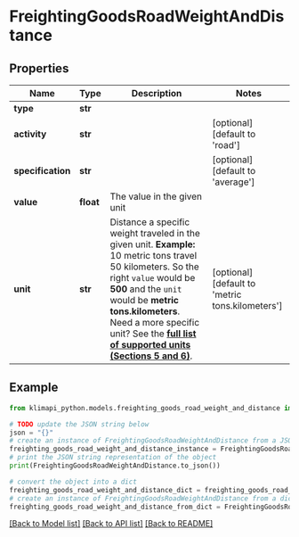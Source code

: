 # FreightingGoodsRoadWeightAndDistance


## Properties

Name | Type | Description | Notes
------------ | ------------- | ------------- | -------------
**type** | **str** |  | 
**activity** | **str** |  | [optional] [default to 'road']
**specification** | **str** |  | [optional] [default to 'average']
**value** | **float** | The value in the given unit | 
**unit** | **str** | Distance a specific weight traveled in the given unit.    **Example:** 10 metric tons travel 50 kilometers. So the right `value` would be **500** and the `unit` would be **metric tons.kilometers**.    Need a more specific unit? See the **[full list of supported units (Sections 5 and 6)](https://convert.js.org/types/_unitsbymeasureraw)**. | [optional] [default to 'metric tons.kilometers']

## Example

```python
from klimapi_python.models.freighting_goods_road_weight_and_distance import FreightingGoodsRoadWeightAndDistance

# TODO update the JSON string below
json = "{}"
# create an instance of FreightingGoodsRoadWeightAndDistance from a JSON string
freighting_goods_road_weight_and_distance_instance = FreightingGoodsRoadWeightAndDistance.from_json(json)
# print the JSON string representation of the object
print(FreightingGoodsRoadWeightAndDistance.to_json())

# convert the object into a dict
freighting_goods_road_weight_and_distance_dict = freighting_goods_road_weight_and_distance_instance.to_dict()
# create an instance of FreightingGoodsRoadWeightAndDistance from a dict
freighting_goods_road_weight_and_distance_from_dict = FreightingGoodsRoadWeightAndDistance.from_dict(freighting_goods_road_weight_and_distance_dict)
```
[[Back to Model list]](../README.md#documentation-for-models) [[Back to API list]](../README.md#documentation-for-api-endpoints) [[Back to README]](../README.md)



